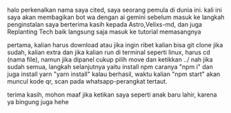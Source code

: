 halo perkenalkan nama saya cited, saya seorang pemula di dunia ini. kali ini saya akan membagikan bot wa dengan ai gemini
sebelum masuk ke langkah penginstalan saya berterima kasih kepada Astro,Velixs-md, dan juga Replanting Tech
baik langsung saja masuk ke tutorial memasangnya

pertama, kalian harus download atau jika ingin ribet kalian bisa git clone 
jika sudah, kalian extra dan jika kalian run di terminal seperti linux, harus cd (nama file), namun jika dipanel cukup pilih move dan ketikkan ../
nah jika sudah semua, langkah selanjutnya yaitu install npm caranya "npm i" dan juga install yarn "yarn install"
kalau berhasil, waktu kalian "npm start" akan muncul kode qr, scan pada whatsapp-perangkat tertaut.

terima kasih, mohon maaf jika ketikan saya seperti anak baru lahir, karena ya bingung juga hehe
